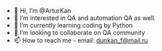 - 👋 Hi, I’m @ArturKan
- 👀 I’m interested in QA and automation QA as well.
- 🌱 I’m currently learning coding by Python
- 💞️ I’m looking to collaborate on QA community
- 📫 How to reach me - email: dunkan_f@mail.ru

<!---
ArturKan/ArturKan is a ✨ special ✨ repository because its `README.md` (this file) appears on your GitHub profile.
You can click the Preview link to take a look at your changes.
--->
